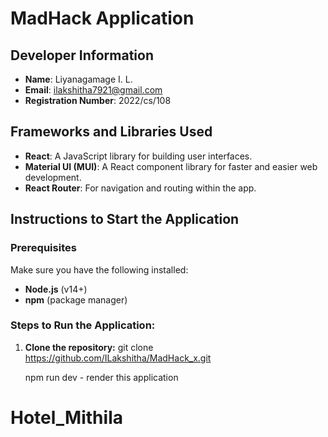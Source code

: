 # MadHack Application

## Developer Information
- **Name**: Liyanagamage I. L.
- **Email**: ilakshitha7921@gmail.com
- **Registration Number**: 2022/cs/108

## Frameworks and Libraries Used
- **React**: A JavaScript library for building user interfaces.
- **Material UI (MUI)**: A React component library for faster and easier web development.
- **React Router**: For navigation and routing within the app.

## Instructions to Start the Application

### Prerequisites
Make sure you have the following installed:
- **Node.js** (v14+)
- **npm**  (package manager)

### Steps to Run the Application:

1. **Clone the repository:**
   git clone https://github.com/ILakshitha/MadHack_x.git

   npm run dev - render this application
# Hotel_Mithila
